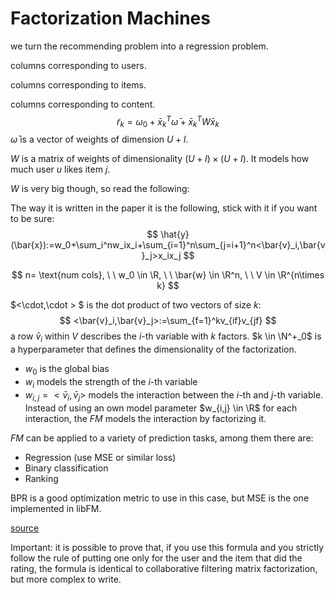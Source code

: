 # Factorization Machines

we turn the recommending problem into a regression problem.

columns corresponding to users.

columns corresponding to items.

columns corresponding to content.
$$
\tilde{r}_{k}=\omega_0+\bar{x}_k^T\bar{\omega} +\bar{x}_k^TW\bar{x}_k
$$
$\bar{\omega}$ is a vector of weights of dimension $U+I$.

$W$ is a matrix of weights of dimensionality $(U+I)\times (U+I)$. It models how much user $u$ likes item $j$.

$W$ is very big though, so read the following:

The way it is written in the paper it is the following, stick with it if you want to be sure:
$$
\hat{y}(\bar{x}):=w_0+\sum_i^nw_ix_i+\sum_{i=1}^n\sum_{j=i+1}^n<\bar{v}_i,\bar{v}_j>x_ix_j
$$

$$
n= \text{num cols}, \ \ w_0 \in \R, \ \ \bar{w} \in \R^n, \ \ V \in \R^{n\times k}
$$

$<\cdot,\cdot > $ is the dot product of two vectors of size $k$:
$$
<\bar{v}_i,\bar{v}_j>:=\sum_{f=1}^kv_{if}v_{jf} 
$$
a row $\bar{v}_i$ within $V$ describes the $i$-th variable with $k$ factors. $k \in \N^+_0$ is a hyperparameter that defines the dimensionality of the factorization.

- $w_0$ is the global bias
- $w_i$ models the strength of the $i$-th variable
- $w_{i,j}=<\bar{v}_i,\bar{v}_j>$ models the interaction between the $i$-th and $j$-th variable. Instead of using an own model parameter $w_{i,j} \in \R$ for each interaction, the $FM$ models the interaction by factorizing it.

$FM$ can be applied to a variety of prediction tasks, among them there are:

- Regression (use MSE or similar loss)
- Binary classification  
- Ranking 

BPR is a good optimization metric to use in this case, but MSE is the one implemented in libFM.

[source](https://www.csie.ntu.edu.tw/~b97053/paper/Rendle2010FM.pdf)

Important:  it is possible to prove that, if you use this formula and you strictly follow the rule of putting one only for the user and the item that did the rating, the formula is identical to collaborative filtering matrix factorization, but more complex to write. 